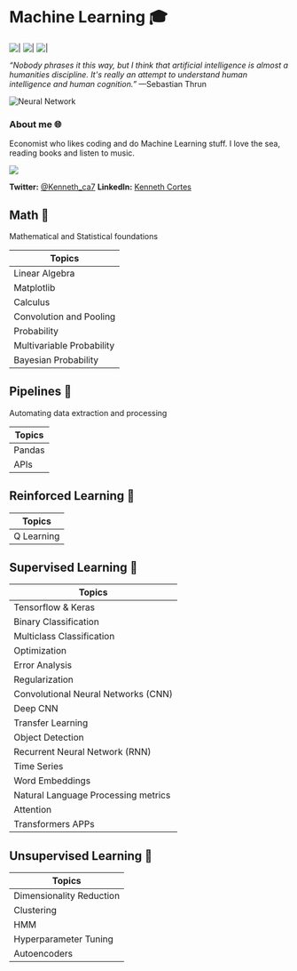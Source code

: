 # Machine Learning 🎓

![|](https://img.shields.io/badge/Python-85.6%25-green.svg)
![|](https://img.shields.io/badge/Jupyter%20Notebook-14.4%25-orange)
![|](https://img.shields.io/github/commit-activity/m/Kenneth-ca/holbertonschool-machine_learning)

*“Nobody phrases it this way, but I think that artificial intelligence is
almost a humanities discipline. It's really an attempt to understand human
intelligence and human cognition.”* —Sebastian Thrun

![Neural Network](https://upload.wikimedia.org/wikipedia/commons/thumb/4/46/Colored_neural_network.svg/296px-Colored_neural_network.svg.png)

### About me 🌐
Economist who likes coding and do Machine Learning stuff.
I love the sea, reading books and listen to music.

[![](https://sourcerer.io/fame/Kenneth-ca/Kenneth-ca/holbertonschool-machine_learning/images/0)](https://sourcerer.io/fame/Kenneth-ca/Kenneth-ca/holbertonschool-machine_learning/links/0)

**Twitter:** [@Kenneth_ca7](http://twitter.com/Kenneth_ca7 "@klichmola")
**LinkedIn:** [Kenneth Cortes](https://www.linkedin.com/in/carlos-molano-salazar/ "Carlos Molano")

## Math 📐
Mathematical and Statistical foundations

|  Topics |
| ------------ |
|Linear Algebra  |   
| Matplotlib  |  
|  Calculus |  
|  Convolution and Pooling |  
| Probability |   
|  Multivariable Probability |   
|  Bayesian Probability  |   

## Pipelines 💽
Automating data extraction and processing

|  Topics |
| ------------ |
|Pandas|
|APIs|

## Reinforced Learning 🏫
|  Topics |
| ------------ |
|Q Learning|

## Supervised Learning 📕
|  Topics |
| ------------ |
|Tensorflow & Keras|
|Binary Classification |
|Multiclass Classification|
|Optimization|
|Error Analysis|
|Regularization|
|Convolutional Neural Networks (CNN)|
|Deep CNN|
|Transfer Learning|
|Object Detection|
|Recurrent Neural Network (RNN)|
|Time Series|
|Word Embeddings|
|Natural Language Processing metrics|
|Attention|
|Transformers APPs|

## Unsupervised Learning 📖

|  Topics |
| ------------ |
|Dimensionality Reduction|
|Clustering|
|HMM|
|Hyperparameter Tuning|
|Autoencoders|
